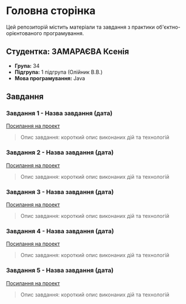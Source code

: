 # Головна сторінка

Цей репозиторій містить матеріали та завдання з практики об'єктно-орієнтованого програмування.

## Студентка: ЗАМАРАЄВА Ксенія 
- **Група:** 34
- **Підгрупа:** 1 підгрупа (Олійник В.В.)
- **Мова програмування:** Java

## Завдання

### Завдання 1 - Назва завдання (дата)
[Посилання на проект](URL)
> Опис завдання: короткий опис виконаних дій та технологій

### Завдання 2 - Назва завдання (дата)
[Посилання на проект](URL)
> Опис завдання: короткий опис виконаних дій та технологій

### Завдання 3 - Назва завдання (дата)
[Посилання на проект](URL)
> Опис завдання: короткий опис виконаних дій та технологій

### Завдання 4 - Назва завдання (дата)
[Посилання на проект](URL)
> Опис завдання: короткий опис виконаних дій та технологій

### Завдання 5 - Назва завдання (дата)
[Посилання на проект](URL)
> Опис завдання: короткий опис виконаних дій та технологій
